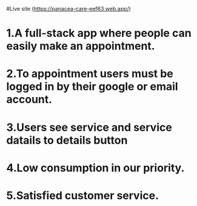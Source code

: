 #Live site (https://panacea-care-eef63.web.app/)
# 1.A full-stack app where people can easily make an appointment.
# 2.To appointment users must be logged in by their google or email account.
# 3.Users see service and service datails to details button
# 4.Low consumption in our priority.
# 5.Satisfied customer service.